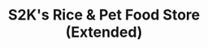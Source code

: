 ---
title: "S2K's Rice & Pet Food Store (Extended)"
url: /lipa/s2ks-rice-and-pet-food-store-extended/
shop: convenience
---